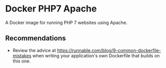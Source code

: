 # Docker PHP7 Apache #

A Docker image for running PHP 7 websites using Apache.

## Recommendations ##

- Review the advice at <https://runnable.com/blog/9-common-dockerfile-mistakes>
  when writing your application's own Dockerfile that builds on this one.
